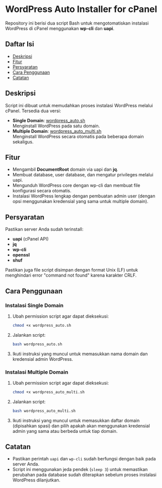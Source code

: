 # WordPress Auto Installer for cPanel

Repository ini berisi dua script Bash untuk mengotomatiskan instalasi WordPress di cPanel menggunakan **wp-cli** dan **uapi**.

## Daftar Isi
- [Deskripsi](#deskripsi)
- [Fitur](#fitur)
- [Persyaratan](#persyaratan)
- [Cara Penggunaan](#cara-penggunaan)
- [Catatan](#catatan)

## Deskripsi
Script ini dibuat untuk memudahkan proses instalasi WordPress melalui cPanel. Tersedia dua versi:
- **Single Domain**: [wordpress_auto.sh](./wordpress_auto.sh)  
  Menginstall WordPress pada satu domain.
- **Multiple Domain**: [wordpress_auto_multi.sh](./wordpress_auto_multi.sh)  
  Menginstall WordPress secara otomatis pada beberapa domain sekaligus.

## Fitur
- Mengambil **DocumentRoot** domain via uapi dan **jq**.
- Membuat database, user database, dan mengatur privileges melalui uapi.
- Mengunduh WordPress core dengan wp-cli dan membuat file konfigurasi secara otomatis.
- Instalasi WordPress lengkap dengan pembuatan admin user (dengan opsi menggunakan kredensial yang sama untuk multiple domain).

## Persyaratan
Pastikan server Anda sudah terinstall:
- **uapi** (cPanel API)
- **jq**
- **wp-cli**
- **openssl**
- **shuf**

Pastikan juga file script disimpan dengan format Unix (LF) untuk menghindari error "command not found" karena karakter CRLF.

## Cara Penggunaan

### Instalasi Single Domain
1. Ubah permission script agar dapat dieksekusi:
   ```bash
   chmod +x wordpress_auto.sh
   ```
2. Jalankan script:
   ```bash
   bash wordpress_auto.sh
   ```
3. Ikuti instruksi yang muncul untuk memasukkan nama domain dan kredensial admin WordPress.

### Instalasi Multiple Domain
1. Ubah permission script agar dapat dieksekusi:
   ```bash
   chmod +x wordpress_auto_multi.sh
   ```
2. Jalankan script:
   ```bash
   bash wordpress_auto_multi.sh
   ```
3. Ikuti instruksi yang muncul untuk memasukkan daftar domain (dipisahkan spasi) dan pilih apakah akan menggunakan kredensial admin yang sama atau berbeda untuk tiap domain.

## Catatan
- Pastikan perintah `uapi` dan `wp-cli` sudah berfungsi dengan baik pada server Anda.
- Script ini menggunakan jeda pendek (`sleep 3`) untuk memastikan perubahan pada database sudah diterapkan sebelum proses instalasi WordPress dilanjutkan.